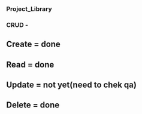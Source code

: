 ### Project_Library
### CRUD - 
## Create = done
## Read = done
## Update = not yet(need to chek qa)
## Delete = done

